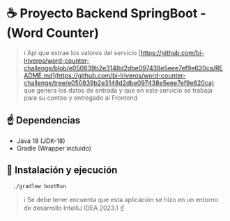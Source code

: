 # ☕️ Proyecto Backend SpringBoot - (Word Counter)

> ℹ️ Api que extrae los valores del servicio [https://github.com/bi-lriveros/word-counter-challenge/blob/e050839b2e3148d2dbe097438e5eee7ef9e620ca/README.md](https://github.com/bi-lriveros/word-counter-challenge/tree/e050839b2e3148d2dbe097438e5eee7ef9e620ca) que genera los datos de entrada y que en este servicio se trabaja para su conteo y entregado al Frontend

## ☝️ Dependencias
* Java 18 (JDK-18)
* Gradle (Wrapper incluido)

## 🚀 Instalación y ejecución
```bash
  ./gradlew bootRun
```

> ℹ️ Se debe tener encuenta que esta aplicación se hizo en un entorno de desarrollo IntelliJ IDEA 2023.1 ☝️
